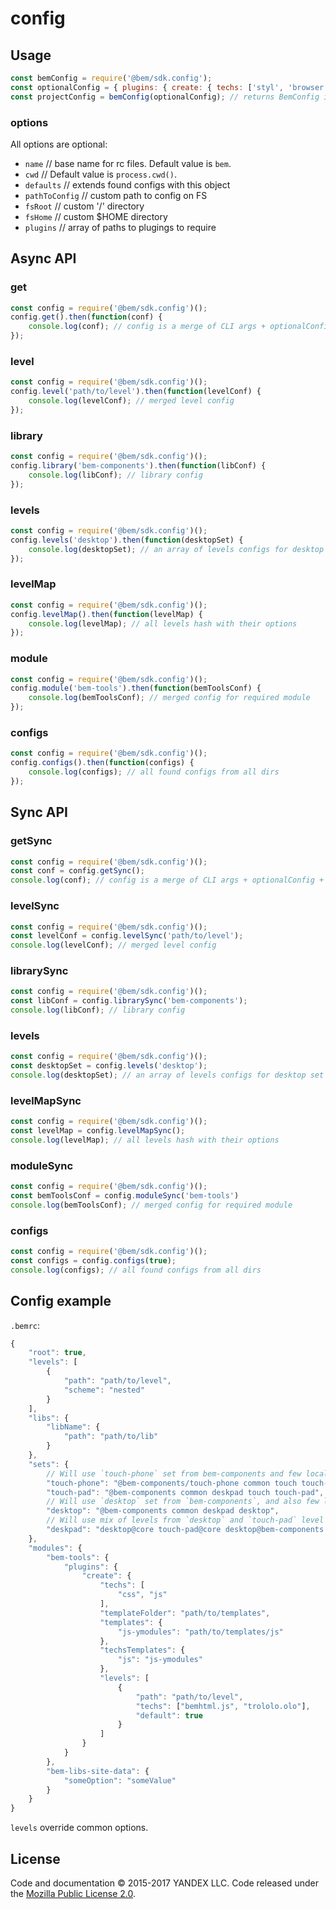 # config

## Usage

```js
const bemConfig = require('@bem/sdk.config');
const optionalConfig = { plugins: { create: { techs: ['styl', 'browser.js'] } } };
const projectConfig = bemConfig(optionalConfig); // returns BemConfig instance
```

### options
All options are optional:

* `name` // base name for rc files. Default value is `bem`.
* `cwd` // Default value is `process.cwd()`.
* `defaults` // extends found configs with this object
* `pathToConfig` // custom path to config on FS
* `fsRoot` // custom '/' directory
* `fsHome` // custom $HOME directory
* `plugins` // array of paths to plugings to require

## Async API

### get

```js
const config = require('@bem/sdk.config')();
config.get().then(function(conf) {
    console.log(conf); // config is a merge of CLI args + optionalConfig + all configs found by rc
});
```

### level

```js
const config = require('@bem/sdk.config')();
config.level('path/to/level').then(function(levelConf) {
    console.log(levelConf); // merged level config
});
```

### library

```js
const config = require('@bem/sdk.config')();
config.library('bem-components').then(function(libConf) {
    console.log(libConf); // library config
});
```

### levels
```js
const config = require('@bem/sdk.config')();
config.levels('desktop').then(function(desktopSet) {
    console.log(desktopSet); // an array of levels configs for desktop set
});
```

### levelMap

```js
const config = require('@bem/sdk.config')();
config.levelMap().then(function(levelMap) {
    console.log(levelMap); // all levels hash with their options
});
```

### module

```js
const config = require('@bem/sdk.config')();
config.module('bem-tools').then(function(bemToolsConf) {
    console.log(bemToolsConf); // merged config for required module
});
```

### configs

```js
const config = require('@bem/sdk.config')();
config.configs().then(function(configs) {
    console.log(configs); // all found configs from all dirs
});
```

## Sync API

### getSync

```js
const config = require('@bem/sdk.config')();
const conf = config.getSync();
console.log(conf); // config is a merge of CLI args + optionalConfig + all configs found by rc
```

### levelSync

```js
const config = require('@bem/sdk.config')();
const levelConf = config.levelSync('path/to/level');
console.log(levelConf); // merged level config
```

### librarySync

```js
const config = require('@bem/sdk.config')();
const libConf = config.librarySync('bem-components');
console.log(libConf); // library config
```

### levels
```js
const config = require('@bem/sdk.config')();
const desktopSet = config.levels('desktop');
console.log(desktopSet); // an array of levels configs for desktop set
```

### levelMapSync

```js
const config = require('@bem/sdk.config')();
const levelMap = config.levelMapSync();
console.log(levelMap); // all levels hash with their options
```

### moduleSync

```js
const config = require('@bem/sdk.config')();
const bemToolsConf = config.moduleSync('bem-tools')
console.log(bemToolsConf); // merged config for required module
```

### configs

```js
const config = require('@bem/sdk.config')();
const configs = config.configs(true);
console.log(configs); // all found configs from all dirs
```

## Config example

`.bemrc`:
```js
{
    "root": true,
    "levels": [
        {
            "path": "path/to/level",
            "scheme": "nested"
        }
    ],
    "libs": {
        "libName": {
            "path": "path/to/lib"
        }
    },
    "sets": {
        // Will use `touch-phone` set from bem-components and few local levels
        "touch-phone": "@bem-components/touch-phone common touch touch-phone",
        "touch-pad": "@bem-components common deskpad touch touch-pad",
        // Will use `desktop` set from `bem-components`, and also few local levels
        "desktop": "@bem-components common deskpad desktop",
        // Will use mix of levels from `desktop` and `touch-pad` level sets from `core`, `bem-components` and locals
        "deskpad": "desktop@core touch-pad@core desktop@bem-components touch-pad@bem-components desktop@ touch-pad@"
    },
    "modules": {
        "bem-tools": {
            "plugins": {
                "create": {
                    "techs": [
                        "css", "js"
                    ],
                    "templateFolder": "path/to/templates",
                    "templates": {
                        "js-ymodules": "path/to/templates/js"
                    },
                    "techsTemplates": {
                        "js": "js-ymodules"
                    },
                    "levels": [
                        {
                            "path": "path/to/level",
                            "techs": ["bemhtml.js", "trololo.olo"],
                            "default": true
                        }
                    ]
                }
            }
        },
        "bem-libs-site-data": {
            "someOption": "someValue"
        }
    }
}
```

`levels` override common options.

License
-------

Code and documentation © 2015-2017 YANDEX LLC. Code released under the [Mozilla Public License 2.0](LICENSE.txt).
